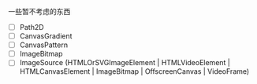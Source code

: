 一些暂不考虑的东西

- [ ] Path2D
- [ ] CanvasGradient
- [ ] CanvasPattern
- [ ] ImageBitmap
- [ ] ImageSource (HTMLOrSVGImageElement | HTMLVideoElement | HTMLCanvasElement | ImageBitmap | OffscreenCanvas | VideoFrame)
